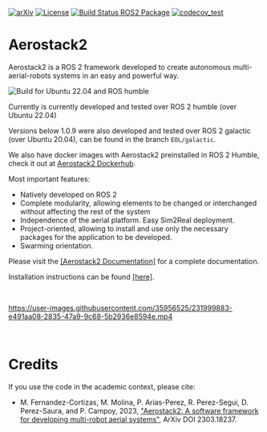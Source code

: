 [![arXiv](https://img.shields.io/badge/arXiv-2303.18237-b31b1b.svg)](https://arxiv.org/abs/2303.18237) [![License](https://img.shields.io/badge/License-BSD_3--Clause-blue.svg)](https://opensource.org/licenses/BSD-3-Clause) [![Build Status ROS2 Package](https://build.ros2.org/job/Hbin_uJ64__aerostack2__ubuntu_jammy_amd64__binary/badge/icon)](https://build.ros2.org/job/Hbin_uJ64__aerostack2__ubuntu_jammy_amd64__binary/) [![codecov_test](https://github.com/aerostack2/aerostack2/actions/workflows/codecov_test.yaml/badge.svg)](https://github.com/aerostack2/aerostack2/actions/workflows/codecov_test.yaml)

# Aerostack2

Aerostack2 is a ROS 2 framework developed to create autonomous multi-aerial-robots systems in an easy and powerful way.

![Build for Ubuntu 22.04 and ROS humble](https://github.com/aerostack2/aerostack2/actions/workflows/build-humble.yaml/badge.svg) 

Currently is currently developed and tested over ROS 2 humble (over Ubuntu 22.04) 

Versions below 1.0.9 were also developed and tested over ROS 2 galactic (over Ubuntu 20.04), can be found in the branch `EOL/galactic`.

We also have docker images with Aerostack2 preinstalled in ROS 2 Humble, check it out at [Aerostack2 Dockerhub](https://hub.docker.com/u/aerostack2). 


Most important features:
- Natively developed on ROS 2
- Complete modularity, allowing elements to be changed or interchanged without affecting the rest of the system
- Independence of the aerial platform. Easy Sim2Real deployment.
- Project-oriented, allowing to install and use only the necessary packages for the application to be developed. 
- Swarming orientation.

Please visit the [[Aerostack2 Documentation]](https://aerostack2.github.io) for a complete documentation.

Installation instructions can be found [[here]](https://aerostack2.github.io/_00_getting_started/index.html#ubuntu-debian).

<br />

https://user-images.githubusercontent.com/35956525/231999883-e491aa08-2835-47a9-9c68-5b2936e8594e.mp4

<br />

# Credits

If you use the code in the academic context, please cite:

* M. Fernandez-Cortizas, M. Molina, P. Arias-Perez, R. Perez-Segui,
D. Perez-Saura, and P. Campoy,  2023, ["Aerostack2: A software framework for
developing multi-robot aerial systems"](https://arxiv.org/abs/2303.18237), ArXiv DOI 2303.18237.
